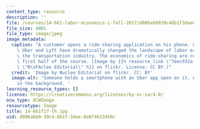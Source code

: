 ```yaml
---
content_type: resource
description: ''
file: /courses/14-661-labor-economics-i-fall-2017/d006abb939c46b1f3dae0a874633450c_14-661f17-th.jpg
file_size: 4001
file_type: image/jpeg
image_metadata:
  caption: "A customer opens a ride-sharing application on his phone. Companies like\
    \ Uber and Lyft have dramatically changed the landscape of labor economics in\
    \ the transportation industry. The economics of ride-sharing are covered in the\
    \ first half of the course. (Image by {{% resource_link \"7eec932a-bc5a-4e55-a0f5-31dd20539664\"\
    \ \"N\xFAcleo Editorial\" %}} on flickr. License: CC BY.)"
  credit: 'Image by Nucleo Editorial on flickr. CC: BY'
  image-alt: 'Someone holds a smartphone with an Uber app open on it. A taxi is seen
    in the background. '
learning_resource_types: []
license: https://creativecommons.org/licenses/by-nc-sa/4.0/
ocw_type: OCWImage
resourcetype: Image
title: 14-661f17-th.jpg
uid: d006abb9-39c4-6b1f-3dae-0a874633450c
---
```

